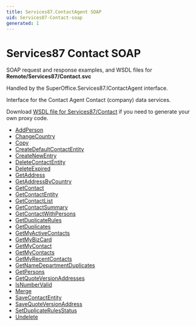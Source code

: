 ```yaml
---
title: Services87.ContactAgent SOAP
uid: Services87-Contact-soap
generated: 1
---
```


# Services87 Contact SOAP

SOAP request and response examples, and WSDL files for **Remote/Services87/Contact.svc**

Handled by the <see cref="T:SuperOffice.Services87.IContactAgent">SuperOffice.Services87.IContactAgent</see> interface.

Interface for the Contact Agent
Contact (company) data services.

Download [WSDL file for Services87/Contact](../Services87-Contact.md) if you need to generate your own proxy code.

* [AddPerson](AddPerson.md)
* [ChangeCountry](ChangeCountry.md)
* [Copy](Copy.md)
* [CreateDefaultContactEntity](CreateDefaultContactEntity.md)
* [CreateNewEntry](CreateNewEntry.md)
* [DeleteContactEntity](DeleteContactEntity.md)
* [DeleteExpired](DeleteExpired.md)
* [GetAddress](GetAddress.md)
* [GetAddressByCountry](GetAddressByCountry.md)
* [GetContact](GetContact.md)
* [GetContactEntity](GetContactEntity.md)
* [GetContactList](GetContactList.md)
* [GetContactSummary](GetContactSummary.md)
* [GetContactWithPersons](GetContactWithPersons.md)
* [GetDuplicateRules](GetDuplicateRules.md)
* [GetDuplicates](GetDuplicates.md)
* [GetMyActiveContacts](GetMyActiveContacts.md)
* [GetMyBizCard](GetMyBizCard.md)
* [GetMyContact](GetMyContact.md)
* [GetMyContacts](GetMyContacts.md)
* [GetMyRecentContacts](GetMyRecentContacts.md)
* [GetNameDepartmentDuplicates](GetNameDepartmentDuplicates.md)
* [GetPersons](GetPersons.md)
* [GetQuoteVersionAddresses](GetQuoteVersionAddresses.md)
* [IsNumberValid](IsNumberValid.md)
* [Merge](Merge.md)
* [SaveContactEntity](SaveContactEntity.md)
* [SaveQuoteVersionAddress](SaveQuoteVersionAddress.md)
* [SetDuplicateRulesStatus](SetDuplicateRulesStatus.md)
* [Undelete](Undelete.md)
